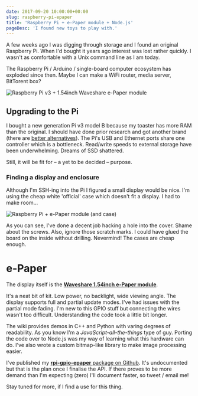 ```yaml
---
date: 2017-09-20 10:00:00+00:00
slug: raspberry-pi-epaper
title: 'Raspberry Pi + e-Paper module + Node.js'
pageDesc: 'I found new toys to play with.'
---
```


A few weeks ago I was digging through storage and I found an original Raspberry Pi. When I'd bought it years ago interest was lost rather quickly. I wasn't as comfortable with a Unix command line as I am today.

The Raspberry Pi / Arduino / single-board computer ecosystem has exploded since then. Maybe I can make a WiFi router, media server, BitTorent box?

![Raspberry Pi v3 + 1.54inch Waveshare e-Paper module](/images/blog/rpi-epaper.jpg)

## Upgrading to the Pi

I bought a new generation Pi v3 model B because my toaster has more RAM than the original. I should have done prior research and got another brand (there are [better alternatives](https://beebom.com/best-raspberry-pi-3-alternatives/)). The Pi's USB and Ethernet ports share one controller which is a bottleneck. Read/write speeds to external storage have been underwhelming. Dreams of SSD shattered.

Still, it will be fit for – a yet to be decided – purpose.

### Finding a display and enclosure

Although I'm SSH-ing into the Pi I figured a small display would be nice. I'm using the cheap white 'official' case which doesn't fit a display. I had to make room...

![Raspberry Pi + e-Paper module (and case)](/images/blog/rpi-case.jpg)

As you can see, I've done a decent job hacking a hole into the cover. Shame about the screws. Also, ignore those scratch marks. I could have glued the board on the inside without drilling. Nevermind! The cases are cheap enough.

# e-Paper

The display itself is the [**Waveshare 1.54inch e-Paper module**](http://www.waveshare.com/wiki/1.54inch_e-Paper_Module).

It's a neat bit of kit. Low power, no backlight, wide viewing angle. The display supports full and partial update modes. I've had issues with the partial mode fading. I'm new to this GPIO stuff but connecting the wires wasn't too difficult. Understanding the code took a little bit longer.

The wiki provides demos in C++ and Python with varing degrees of readability. As you know I'm a *JavaScript-all-the-things* type of guy. Porting the code over to Node.js was my way of learning what this hardware can do. I've also wrote a custom bitmap-like library to make image processing easier.

I've published my [**rpi-gpio-epaper** package on Github](https://github.com/dbushell/rpi-gpio-epaper). It's undocumented but that is the plan once I finalise the API. If there proves to be more demand than I'm expecting (zero) I'll document faster, so tweet / email me!

Stay tuned for more, if I find a use for this thing.
